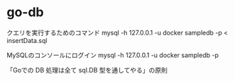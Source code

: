 # go-db

クエリを実行するためのコマンド
mysql -h 127.0.0.1 -u docker sampledb -p < insertData.sql

MySQLのコンソールにログイン
mysql -h 127.0.0.1 -u docker sampledb -p

「Goでの DB 処理は全て sql.DB 型を通してやる」の原則
